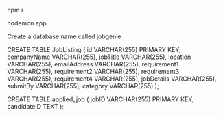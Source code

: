 <!-- Package installation -->
npm i 

<!-- To run the application -->
nodemon app


<!-- DATABASES -->
Create a database name called jobgenie

<!-- Run this command to create -->
CREATE TABLE JobListing (
    id VARCHAR(255) PRIMARY KEY,
    companyName VARCHAR(255),
    jobTitle VARCHAR(255),
    location VARCHAR(255),
    emailAddress VARCHAR(255),
    requirement1 VARCHAR(255),
    requirement2 VARCHAR(255),
    requirement3 VARCHAR(255),
    requirement4 VARCHAR(255),
    jobDetails VARCHAR(255),
    submitBy VARCHAR(255),
    category VARCHAR(255)
);

<!-- applied_job -->

CREATE TABLE applied_job (
    jobID VARCHAR(255) PRIMARY KEY,
    candidateID TEXT
);